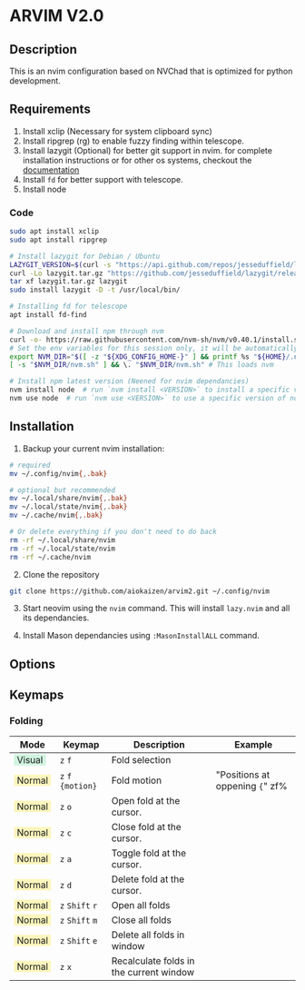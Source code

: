 # ARVIM V2.0

## Description

This is an nvim configuration based on NVChad that is optimized for python development.


## Requirements

1. Install xclip (Necessary for system clipboard sync)
2. Install ripgrep (rg) to enable fuzzy finding within telescope.
3. Install lazygit (Optional) for better git support in nvim. for complete installation instructions
   or for other os systems, checkout the [documentation](https://github.com/jesseduffield/lazygit?tab=readme-ov-file#installation)
4. Install `fd` for better support with telescope.
5. Install node

### Code

```bash
sudo apt install xclip
sudo apt install ripgrep

# Install lazygit for Debian / Ubuntu
LAZYGIT_VERSION=$(curl -s "https://api.github.com/repos/jesseduffield/lazygit/releases/latest" | \grep -Po '"tag_name": *"v\K[^"]*')
curl -Lo lazygit.tar.gz "https://github.com/jesseduffield/lazygit/releases/download/v${LAZYGIT_VERSION}/lazygit_${LAZYGIT_VERSION}_Linux_x86_64.tar.gz"
tar xf lazygit.tar.gz lazygit
sudo install lazygit -D -t /usr/local/bin/

# Installing fd for telescope
apt install fd-find

# Download and install npm through nvm
curl -o- https://raw.githubusercontent.com/nvm-sh/nvm/v0.40.1/install.sh | bash
# Set the env variables for this session only, it will be automatically added to your .zshrc file.
export NVM_DIR="$([ -z "${XDG_CONFIG_HOME-}" ] && printf %s "${HOME}/.nvm" || printf %s "${XDG_CONFIG_HOME}/nvm")"
[ -s "$NVM_DIR/nvm.sh" ] && \. "$NVM_DIR/nvm.sh" # This loads nvm

# Install npm latest version (Neened for nvim dependancies)
nvm install node  # run `nvm install <VERSION>` to install a specific version (e.g. 18 for the latest patch of node18)
nvm use node  # run `nvm use <VERSION>` to use a specific version of node
```

## Installation

1. Backup your current nvim installation:

```bash
# required
mv ~/.config/nvim{,.bak}

# optional but recommended
mv ~/.local/share/nvim{,.bak}
mv ~/.local/state/nvim{,.bak}
mv ~/.cache/nvim{,.bak}

# Or delete everything if you don't need to do back
rm -rf ~/.local/share/nvim
rm -rf ~/.local/state/nvim
rm -rf ~/.cache/nvim
```

2. Clone the repository

```bash
git clone https://github.com/aiokaizen/arvim2.git ~/.config/nvim
```

3. Start neovim using the `nvim` command. This will install `lazy.nvim` and all its dependancies.

4. Install Mason dependancies using `:MasonInstallALL` command.


## Options

## Keymaps

### Folding

| Mode                                                                                      | Keymap             | Description                             | Example                         |
| ----------------------------------------------------------------------------------------- | ------------------ | --------------------------------------- | ------------------------------- |
| <span style="background: #d0f4de; display: inline-block; padding: 0px 5px;">Visual</span> | `z` `f`            | Fold selection                          |                                 |
| <span style="background: #fcf6bd; display: inline-block; padding: 0px 5px;">Normal</span> | `z` `f` `{motion}` | Fold motion                             | "Positions at oppening `{`" zf% |
| <span style="background: #fcf6bd; display: inline-block; padding: 0px 5px;">Normal</span> | `z` `o`            | Open fold at the cursor.                |                                 |
| <span style="background: #fcf6bd; display: inline-block; padding: 0px 5px;">Normal</span> | `z` `c`            | Close fold at the cursor.               |                                 |
| <span style="background: #fcf6bd; display: inline-block; padding: 0px 5px;">Normal</span> | `z` `a`            | Toggle fold at the cursor.              |                                 |
| <span style="background: #fcf6bd; display: inline-block; padding: 0px 5px;">Normal</span> | `z` `d`            | Delete fold at the cursor.              |                                 |
| <span style="background: #fcf6bd; display: inline-block; padding: 0px 5px;">Normal</span> | `z` `Shift` `r`    | Open all folds                          |                                 |
| <span style="background: #fcf6bd; display: inline-block; padding: 0px 5px;">Normal</span> | `z` `Shift` `m`    | Close all folds                         |                                 |
| <span style="background: #fcf6bd; display: inline-block; padding: 0px 5px;">Normal</span> | `z` `Shift` `e`    | Delete all folds in window              |                                 |
| <span style="background: #fcf6bd; display: inline-block; padding: 0px 5px;">Normal</span> | `z` `x`            | Recalculate folds in the current window |                                 |
